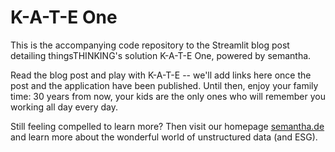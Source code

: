 # K-A-T-E One

This is the accompanying code repository to the Streamlit blog post detailing thingsTHINKING's solution K-A-T-E One, powered by semantha.

Read the blog post and play with K-A-T-E -- we'll add links here once the post and the application have been published.
Until then, enjoy your family time: 30 years from now, your kids are the only ones who will remember you working all day every day.

Still feeling compelled to learn more?
Then visit our homepage [semantha.de](https://semantha.de/esg) and learn more about the wonderful world of unstructured data (and ESG).

